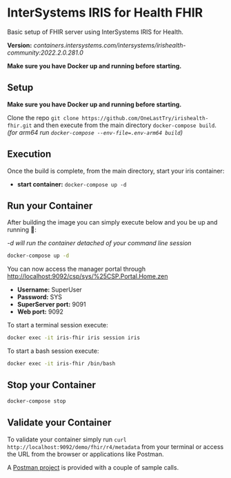 # InterSystems IRIS for Health FHIR

Basic setup of FHIR server using InterSystems IRIS for Health.

**Version:** _containers.intersystems.com/intersystems/irishealth-community:2022.2.0.281.0_

**Make sure you have Docker up and running before starting.**

## Setup

**Make sure you have Docker up and running before starting.**

Clone the repo `git clone https://github.com/OneLastTry/irishealth-fhir.git` and then execute from the main directory `docker-compose build`.
_(for arm64 run `docker-compose --env-file=.env-arm64 build`)_

## Execution

Once the build is complete, from the main directory, start your iris container:

- **start container:** `docker-compose up -d`

## Run your Container

After building the image you can simply execute below and you be up and running 🚀:

*-d will run the container detached of your command line session*

```bash
docker-compose up -d
```

You can now access the manager portal through <http://localhost:9092/csp/sys/%25CSP.Portal.Home.zen>

- **Username:** SuperUser
- **Password:** SYS
- **SuperServer port:** 9091
- **Web port:** 9092

To start a terminal session execute:

```bash
docker exec -it iris-fhir iris session iris
```

To start a bash session execute:

```bash
docker exec -it iris-fhir /bin/bash
```

## Stop your Container

```bash
docker-compose stop
```

## Validate your Container

To validate your container simply run `curl http://localhost:9092/demo/fhir/r4/metadata` from your terminal or access the URL from the browser or applications like Postman.

A [Postman project](/IRIS-FHIR.postman_collection.json) is provided with a couple of sample calls.
